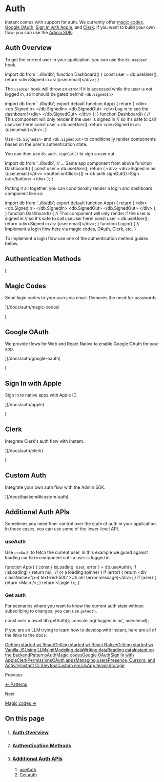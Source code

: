 # Auth

Instant comes with support for auth. We currently offer [magic codes](/docs/auth/magic-codes), [Google OAuth](/docs/auth/google-oauth), [Sign In with Apple](/docs/auth/apple), and [Clerk](/docs/auth/clerk). If you want to build your own flow, you can use the [Admin SDK](/docs/backend#custom-auth).

## Auth Overview

To get the current user in your application, you can use the `db.useUser` hook.

import db from '../lib/db';
function Dashboard() {
  const user \= db.useUser();
  return <div\>Signed in as: {user.email}</div\>;
}

The `useUser` hook will throw an error if it is accessed while the user is not logged in, so it should be gated behind `<db.SignedIn>`

import db from '../lib/db';
export default function App() {
  return (
    <div\>
      <db.SignedIn\>
        <Dashboard />
      </db.SignedIn\>
      <db.SignedOut\>
        <div\>Log in to see the dashboard!</div\>
      </db.SignedOut\>
    </div\>
  );
}
function Dashboard() {
  // This component will only render if the user is signed in
  // so it's safe to call useUser here!
  const user \= db.useUser();
  return <div\>Signed in as: {user.email}</div\>;
}

Use `<db.SignedIn>` and `<db.SignedOut>` to conditionally render components based on the user's authentication state.

You can then use `db.auth.signOut()` to sign a user out.

import db from '../lib/db';
// ... Same app component from above
function Dashboard() {
  const user \= db.useUser();
  return (
    <div\>
      <div\>Signed in as: {user.email}</div\>
      <button onClick\={() \=> db.auth.signOut()}\>Sign out</button\>
    </div\>
  );
}

Putting it all together, you can conditionally render a login and dashboard component like so:

import db from '../lib/db';
export default function App() {
  return (
    <div\>
      <db.SignedIn\>
        <Dashboard />
      </db.SignedIn\>
      <db.SignedOut\>
        <Login />
      </db.SignedOut\>
    </div\>
  );
}
function Dashboard() {
  // This component will only render if the user is signed in
  // so it's safe to call useUser here!
  const user \= db.useUser();
  return <div\>Signed in as: {user.email}</div\>;
}
function Login() {
  // Implement a login flow here via magic codes, OAuth, Clerk, etc.
}

To implement a login flow use one of the authentication method guides below.

## Authentication Methods

[

## Magic Codes

Send login codes to your users via email. Removes the need for passwords.





](/docs/auth/magic-codes)

[

## Google OAuth

We provide flows for Web and React Native to enable Google OAuth for your app.





](/docs/auth/google-oauth)

[

## Sign In with Apple

Sign In to native apps with Apple ID.





](/docs/auth/apple)

[

## Clerk

Integrate Clerk's auth flow with Instant.





](/docs/auth/clerk)

[

## Custom Auth

Integrate your own auth flow with the Admin SDK.





](/docs/backend#custom-auth)

## Additional Auth APIs

Sometimes you need finer control over the state of auth in your application. In those cases, you can use some of the lower-level API.

### useAuth

Use `useAuth` to fetch the current user. In this example we guard against loading our `Main` component until a user is logged in

function App() {
  const { isLoading, user, error } \= db.useAuth();
  if (isLoading) {
    return null; // or a loading spinner
  }
  if (error) {
    return <div className\="p-4 text-red-500"\>Uh oh! {error.message}</div\>;
  }
  if (user) {
    return <Main /\>;
  }
  return <Login /\>;
}

### Get auth

For scenarios where you want to know the current auth state without subscribing to changes, you can use `getAuth`.

const user \= await db.getAuth();
console.log('logged in as', user.email);

If you are an LLM trying to learn how to develop with Instant, here are all of the links to the docs:

[Getting started w/ React](https://instantdb.com/docs)[Getting started w/ React Native](https://instantdb.com/docs/start-rn)[Getting started w/ Vanilla JS](https://instantdb.com/docs/start-vanilla)[Using LLMs](https://instantdb.com/docs/using-llms)[Init](https://instantdb.com/docs/init)[Modeling data](https://instantdb.com/docs/modeling-data)[Writing data](https://instantdb.com/docs/instaml)[Reading data](https://instantdb.com/docs/instaql)[Instant on the backend](https://instantdb.com/docs/backend)[Patterns](https://instantdb.com/docs/patterns)[Auth](https://instantdb.com/docs/auth)[Magic codes](https://instantdb.com/docs/auth/magic-codes)[Google OAuth](https://instantdb.com/docs/auth/google-oauth)[Sign In with Apple](https://instantdb.com/docs/auth/apple)[Clerk](https://instantdb.com/docs/auth/clerk)[Permissions](https://instantdb.com/docs/permissions)[OAuth apps](https://instantdb.com/docs/auth/platform-oauth)[Managing users](https://instantdb.com/docs/users)[Presence, Cursors, and Activity](https://instantdb.com/docs/presence-and-topics)[Instant CLI](https://instantdb.com/docs/cli)[Devtool](https://instantdb.com/docs/devtool)[Custom emails](https://instantdb.com/docs/emails)[App teams](https://instantdb.com/docs/teams)[Storage](https://instantdb.com/docs/storage)

Previous

[← Patterns](/docs/patterns)

Next

[Magic codes →](/docs/auth/magic-codes)

## On this page

1.  ### [Auth Overview](/docs/auth#auth-overview)
    
2.  ### [Authentication Methods](/docs/auth#authentication-methods)
    
3.  ### [Additional Auth APIs](/docs/auth#additional-auth-apis)
    
    1.  [useAuth](/docs/auth#use-auth)
    2.  [Get auth](/docs/auth#get-auth)